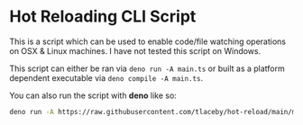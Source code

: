 # Hot Reloading CLI Script

This is a script which can be used to enable code/file watching operations on OSX & Linux machines. I have not tested this script on Windows.

This script can either be ran via `deno run -A main.ts` or built as a platform dependent executable via `deno compile -A main.ts`.

You can also run the script with **deno** like so: 
```bash
deno run -A https://raw.githubusercontent.com/tlaceby/hot-reload/main/main.ts
```
